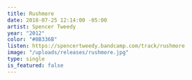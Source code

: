 ```yaml
---
title: Rushmore
date: 2018-07-25 12:14:00 -05:00
artist: Spencer Tweedy
year: "2012"
color: "#8B336B"
listen: https://spencertweedy.bandcamp.com/track/rushmore
image: "/uploads/releases/rushmore.jpg"
type: single
is_featured: false
---
```


